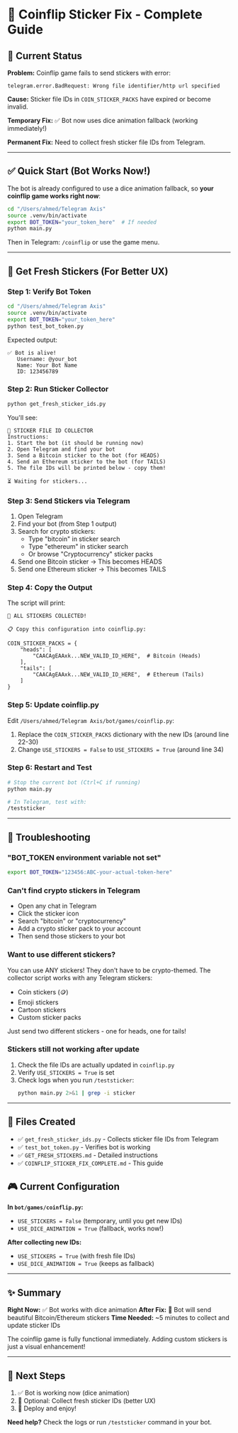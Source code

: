 # 🎯 Coinflip Sticker Fix - Complete Guide

## 🔴 Current Status

**Problem:** Coinflip game fails to send stickers with error:
```
telegram.error.BadRequest: Wrong file identifier/http url specified
```

**Cause:** Sticker file IDs in `COIN_STICKER_PACKS` have expired or become invalid.

**Temporary Fix:** ✅ Bot now uses dice animation fallback (working immediately!)

**Permanent Fix:** Need to collect fresh sticker file IDs from Telegram.

---

## ✅ Quick Start (Bot Works Now!)

The bot is already configured to use a dice animation fallback, so **your coinflip game works right now**:

```bash
cd "/Users/ahmed/Telegram Axis"
source .venv/bin/activate
export BOT_TOKEN="your_token_here"  # If needed
python main.py
```

Then in Telegram: `/coinflip` or use the game menu.

---

## 🎨 Get Fresh Stickers (For Better UX)

### Step 1: Verify Bot Token

```bash
cd "/Users/ahmed/Telegram Axis"
source .venv/bin/activate
export BOT_TOKEN="your_token_here"
python test_bot_token.py
```

Expected output:
```
✅ Bot is alive!
   Username: @your_bot
   Name: Your Bot Name
   ID: 123456789
```

### Step 2: Run Sticker Collector

```bash
python get_fresh_sticker_ids.py
```

You'll see:
```
🎯 STICKER FILE ID COLLECTOR
Instructions:
1. Start the bot (it should be running now)
2. Open Telegram and find your bot
3. Send a Bitcoin sticker to the bot (for HEADS)
4. Send an Ethereum sticker to the bot (for TAILS)
5. The file IDs will be printed below - copy them!

⏳ Waiting for stickers...
```

### Step 3: Send Stickers via Telegram

1. Open Telegram
2. Find your bot (from Step 1 output)
3. Search for crypto stickers:
   - Type "bitcoin" in sticker search
   - Type "ethereum" in sticker search
   - Or browse "Cryptocurrency" sticker packs
4. Send one Bitcoin sticker → This becomes HEADS
5. Send one Ethereum sticker → This becomes TAILS

### Step 4: Copy the Output

The script will print:
```
🎉 ALL STICKERS COLLECTED!

📋 Copy this configuration into coinflip.py:

COIN_STICKER_PACKS = {
    "heads": [
        "CAACAgEAAxk...NEW_VALID_ID_HERE",  # Bitcoin (Heads)
    ],
    "tails": [
        "CAACAgEAAxk...NEW_VALID_ID_HERE",  # Ethereum (Tails)
    ]
}
```

### Step 5: Update coinflip.py

Edit `/Users/ahmed/Telegram Axis/bot/games/coinflip.py`:

1. Replace the `COIN_STICKER_PACKS` dictionary with the new IDs (around line 22-30)
2. Change `USE_STICKERS = False` to `USE_STICKERS = True` (around line 34)

### Step 6: Restart and Test

```bash
# Stop the current bot (Ctrl+C if running)
python main.py

# In Telegram, test with:
/teststicker
```

---

## 🔧 Troubleshooting

### "BOT_TOKEN environment variable not set"
```bash
export BOT_TOKEN="123456:ABC-your-actual-token-here"
```

### Can't find crypto stickers in Telegram
- Open any chat in Telegram
- Click the sticker icon
- Search "bitcoin" or "cryptocurrency"
- Add a crypto sticker pack to your account
- Then send those stickers to your bot

### Want to use different stickers?
You can use ANY stickers! They don't have to be crypto-themed. The collector script works with any Telegram stickers:
- Coin stickers (🪙)
- Emoji stickers
- Cartoon stickers
- Custom sticker packs

Just send two different stickers - one for heads, one for tails!

### Stickers still not working after update
1. Check the file IDs are actually updated in `coinflip.py`
2. Verify `USE_STICKERS = True` is set
3. Check logs when you run `/teststicker`:
   ```bash
   python main.py 2>&1 | grep -i sticker
   ```

---

## 📁 Files Created

- ✅ `get_fresh_sticker_ids.py` - Collects sticker file IDs from Telegram
- ✅ `test_bot_token.py` - Verifies bot is working
- ✅ `GET_FRESH_STICKERS.md` - Detailed instructions
- ✅ `COINFLIP_STICKER_FIX_COMPLETE.md` - This guide

## 🎮 Current Configuration

**In `bot/games/coinflip.py`:**
- `USE_STICKERS = False` (temporary, until you get new IDs)
- `USE_DICE_ANIMATION = True` (fallback, works now!)

**After collecting new IDs:**
- `USE_STICKERS = True` (with fresh file IDs)
- `USE_DICE_ANIMATION = True` (keeps as fallback)

---

## ✨ Summary

**Right Now:** ✅ Bot works with dice animation
**After Fix:** 🎨 Bot will send beautiful Bitcoin/Ethereum stickers
**Time Needed:** ~5 minutes to collect and update sticker IDs

The coinflip game is fully functional immediately. Adding custom stickers is just a visual enhancement!

---

## 🚀 Next Steps

1. ✅ Bot is working now (dice animation)
2. 🎨 Optional: Collect fresh sticker IDs (better UX)
3. 🎯 Deploy and enjoy!

**Need help?** Check the logs or run `/teststicker` command in your bot.
